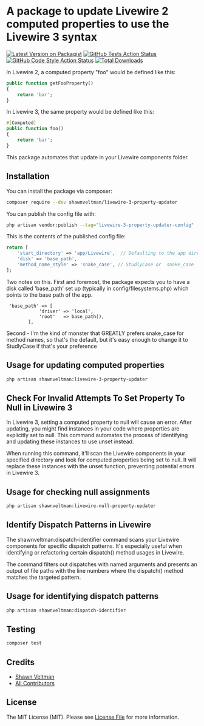 # A package to update Livewire 2 computed properties to use the Livewire 3 syntax

[![Latest Version on Packagist](https://img.shields.io/packagist/v/shawnveltman/livewire-3-property-updater.svg?style=flat-square)](https://packagist.org/packages/shawnveltman/livewire-3-property-updater)
[![GitHub Tests Action Status](https://img.shields.io/github/actions/workflow/status/shawnveltman/livewire-3-property-updater/run-tests.yml?branch=main&label=tests&style=flat-square)](https://github.com/shawnveltman/livewire-3-property-updater/actions?query=workflow%3Arun-tests+branch%3Amain)
[![GitHub Code Style Action Status](https://img.shields.io/github/actions/workflow/status/shawnveltman/livewire-3-property-updater/fix-php-code-style-issues.yml?branch=main&label=code%20style&style=flat-square)](https://github.com/shawnveltman/livewire-3-property-updater/actions?query=workflow%3A"Fix+PHP+code+style+issues"+branch%3Amain)
[![Total Downloads](https://img.shields.io/packagist/dt/shawnveltman/livewire-3-property-updater.svg?style=flat-square)](https://packagist.org/packages/shawnveltman/livewire-3-property-updater)

In Livewire 2, a computed property "foo" would be defined like this:

```php
public function getFooProperty()
{
    return 'bar';
}
```

In Livewire 3, the same property would be defined like this:

```php
#[Computed]
public function foo()
{
    return 'bar';
}
```
This package automates that update in your Livewire components folder.

## Installation

You can install the package via composer:

```bash
composer require --dev shawnveltman/livewire-3-property-updater
```

You can publish the config file with:

```bash
php artisan vendor:publish --tag="livewire-3-property-updater-config"
```

This is the contents of the published config file:

```php
return [
    'start_directory' => 'app/Livewire',  // Defaulting to the app directory, but users can change this.
    'disk' => 'base_path',
    'method_name_style' => 'snake_case', // StudlyCase or  snake_case
];
```
Two notes on this.  First and foremost, the package expects you to have a disk called 'base_path' set up (typically in config/filesystems.php) which points to the base path of the app. 
```
 'base_path' => [
            'driver' => 'local',
            'root'   => base_path(),
        ],
```
Second - I'm the kind of monster that GREATLY prefers snake_case for method names, so that's the default, but it's easy enough to change it to StudlyCase if that's your preference


## Usage for updating computed properties
```bash
php artisan shawnveltman:livewire-3-property-updater
```

## Check For Invalid Attempts To Set Property To Null in Livewire 3
In Livewire 3, setting a computed property to null will cause an error. After updating, you might find instances in your code where properties are explicitly set to null. This command automates the process of identifying and updating these instances to use unset instead.

When running this command, it'll scan the Livewire components in your specified directory and look for computed properties being set to null. It will replace these instances with the unset function, preventing potential errors in Livewire 3.

## Usage for checking null assignments

```bash
php artisan shawnveltman:livewire-null-property-updater
```

## Identify Dispatch Patterns in Livewire
The shawnveltman:dispatch-identifier command scans your Livewire components for specific dispatch patterns. It's especially useful when identifying or refactoring certain dispatch() method usages in Livewire.

The command filters out dispatches with named arguments and presents an output of file paths with the line numbers where the dispatch() method matches the targeted pattern.

## Usage for identifying dispatch patterns

```bash
php artisan shawnveltman:dispatch-identifier
```

## Testing

```bash
composer test
```

## Credits

- [Shawn Veltman](https://github.com/shawnveltman)
- [All Contributors](../../contributors)

## License

The MIT License (MIT). Please see [License File](LICENSE.md) for more information.
